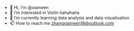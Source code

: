 - 👋 Hi, I’m @xianwen
- 👀 I’m interested in Violin hahahaha
- 🌱 I’m currently learning data analysis and data visualisation 
- 📫 How to reach me zhangxianwen18@outlook.com

<!---
xianwen18/xianwen18 is a ✨ special ✨ repository because its `README.md` (this file) appears on your GitHub profile.
You can click the Preview link to take a look at your changes.
--->
